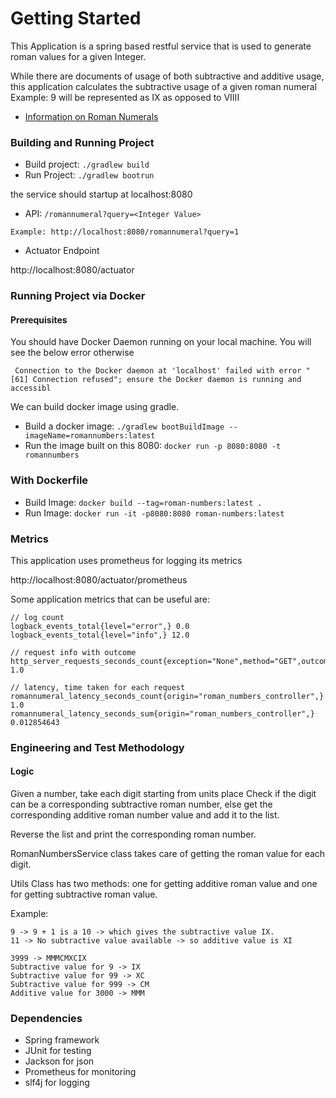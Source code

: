 # Getting Started

This Application is a spring based restful service that is used to generate roman values
for a given Integer. 

While there are documents of usage of both subtractive and additive usage, this application
calculates the subtractive usage of a given roman numeral
Example: 9 will be represented as IX as opposed to VIIII

* [Information on Roman Numerals](https://en.wikipedia.org/wiki/Roman_numerals)


### Building and Running Project
* Build project: `./gradlew build` 
* Run Project: `./gradlew bootrun`

the service should startup at localhost:8080

* API: `/romannumeral?query=<Integer Value>`

`Example: http://localhost:8080/romannumeral?query=1`

* Actuator Endpoint

http://localhost:8080/actuator

### Running Project via Docker

#### Prerequisites
You should have Docker Daemon running on your local machine.
You will see the below error otherwise

` Connection to the Docker daemon at 'localhost' failed with error "[61] Connection refused"; ensure the Docker daemon is running and accessibl`


We can build docker image using gradle.

* Build a docker image: `./gradlew bootBuildImage --imageName=romannumbers:latest`
* Run the image built on this 8080: `docker run -p 8080:8080 -t romannumbers`

### With Dockerfile

* Build Image: `docker build --tag=roman-numbers:latest .`
* Run Image: `docker run -it -p8080:8080 roman-numbers:latest`

### Metrics

This application uses prometheus for logging its metrics

http://localhost:8080/actuator/prometheus

Some application metrics that can be useful are:

```
// log count
logback_events_total{level="error",} 0.0
logback_events_total{level="info",} 12.0

// request info with outcome
http_server_requests_seconds_count{exception="None",method="GET",outcome="SUCCESS",status="200",uri="/romannumeral",} 1.0

// latency, time taken for each request
romannumeral_latency_seconds_count{origin="roman_numbers_controller",} 1.0
romannumeral_latency_seconds_sum{origin="roman_numbers_controller",} 0.012854643
```

### Engineering and Test Methodology 

#### Logic

Given a number, take each digit starting from units place
Check if the digit can be a corresponding subtractive roman number, 
else get the corresponding additive roman number value and add it to the list.

Reverse the list and print the corresponding roman number.

RomanNumbersService class takes care of getting the roman value for each digit.

Utils Class has two methods: one for getting additive roman value 
and one for getting subtractive roman value.

Example:
```
9 -> 9 + 1 is a 10 -> which gives the subtractive value IX.
11 -> No subtractive value available -> so additive value is XI

3999 -> MMMCMXCIX
Subtractive value for 9 -> IX
Subtractive value for 99 -> XC
Subtractive value for 999 -> CM
Additive value for 3000 -> MMM
```

### Dependencies

* Spring framework
* JUnit for testing
* Jackson for json
* Prometheus for monitoring
* slf4j for logging